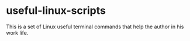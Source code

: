 # useful-linux-scripts

This is a set of Linux useful terminal commands that help the author in his work life. 
